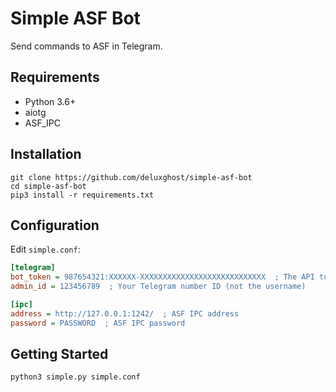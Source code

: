 # Simple ASF Bot

Send commands to ASF in Telegram.

## Requirements

* Python 3.6+
* aiotg
* ASF_IPC

## Installation

```shell
git clone https://github.com/deluxghost/simple-asf-bot
cd simple-asf-bot
pip3 install -r requirements.txt
```

## Configuration

Edit `simple.conf`:

```ini
[telegram]
bot_token = 987654321:XXXXXX-XXXXXXXXXXXXXXXXXXXXXXXXXXXX  ; The API token of your Telegram bot
admin_id = 123456789  ; Your Telegram number ID (not the username)

[ipc]
address = http://127.0.0.1:1242/  ; ASF IPC address
password = PASSWORD  ; ASF IPC password
```

## Getting Started

```shell
python3 simple.py simple.conf
```
